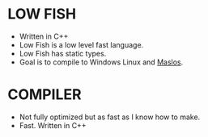 # LOW FISH
- Written in C++
- Low Fish is a low level fast language.
- Low Fish has static types.
- Goal is to compile to Windows Linux and [Maslos](https://github.com/marceldobehere/MaslOS).   
# COMPILER
- Not fully optimized but as fast as I know how to make.
- Fast. Written in C++